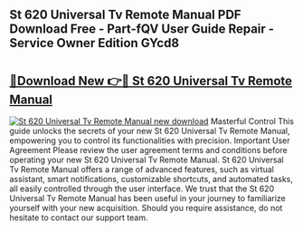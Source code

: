 ## St 620 Universal Tv Remote Manual PDF Download Free - Part-fQV User Guide Repair - Service Owner Edition GYcd8

# <h2><a href="http://cf2476.oget.top/?id=St+620+Universal+Tv+Remote+Manual">🔗Download New 👉🔴 St 620 Universal Tv Remote Manual</a></h2>

[![St 620 Universal Tv Remote Manual new download](https://i.imgur.com/5g1atiW.png)](http://cf2476.oget.top/?id=St+620+Universal+Tv+Remote+Manual)
Masterful Control This guide unlocks the secrets of your new St 620 Universal Tv Remote Manual, empowering you to control its functionalities with precision. Important User Agreement Please review the user agreement terms and conditions before operating your new St 620 Universal Tv Remote Manual. St 620 Universal Tv Remote Manual offers a range of advanced features, such as virtual assistant, smart notifications, customizable shortcuts, and automated tasks, all easily controlled through the user interface. We trust that the St 620 Universal Tv Remote Manual has been useful in your journey to familiarize yourself with your new acquisition. Should you require assistance, do not hesitate to contact our support team.
